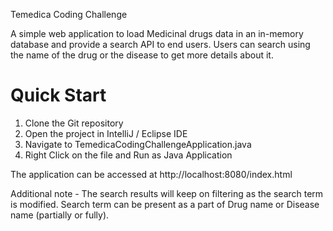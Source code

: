 Temedica Coding Challenge

A simple web application to load Medicinal drugs data in an in-memory database and provide a search API to end users. Users can search using the name of the drug or the disease to get more details about it. 

Quick Start
===========
1) Clone the Git repository
2) Open the project in IntelliJ / Eclipse IDE
3) Navigate to TemedicaCodingChallengeApplication.java
4) Right Click on the file and Run as Java Application

The application can be accessed at http://localhost:8080/index.html

Additional note - The search results will keep on filtering as the search term is modified. Search term can be present as a part of Drug name or Disease name (partially or fully).


